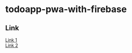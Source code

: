 # todoapp-pwa-with-firebase

## Link
<a href="https://todo-5c46b.web.app/">Link 1</a> <br>
<a href="https://azampwa.netlify.app/">Link 2</a>
